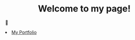 <h1 align="center">Welcome to my page! </h1> 👋
<p align="center">
  <li>
    <span><a href="https://meelaudtoto.ca/" alt="Portfolio" src="">My Portfolio</a></span>
  </li>
</p>
<!--
**Meelaud/Meelaud** is a ✨ _special_ ✨ repository because its `README.md` (this file) appears on your GitHub profile.

Here are some ideas to get you started:

- 🔭 I’m currently working on ...
- 🌱 I’m currently learning ...
- 👯 I’m looking to collaborate on ...
- 🤔 I’m looking for help with ...
- 💬 Ask me about ...
- 📫 How to reach me: ...
- 😄 Pronouns: ...
- ⚡ Fun fact: ...
-->

